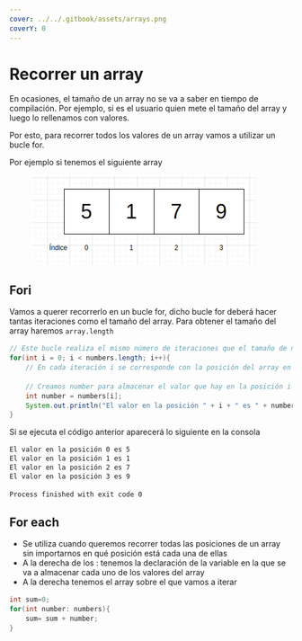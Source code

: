 ```yaml
---
cover: ../../.gitbook/assets/arrays.png
coverY: 0
---
```


# Recorrer un array

En ocasiones, el tamaño de un array no se va a saber en tiempo de compilación. Por ejemplo, si es el usuario quien mete el tamaño del array y luego lo rellenamos con valores.

Por esto, para recorrer todos los valores de un array vamos a utilizar un bucle for.

Por ejemplo si tenemos el siguiente array

<figure><img src="../../.gitbook/assets/image (4) (1) (1).png" alt=""><figcaption></figcaption></figure>

## Fori

Vamos a querer recorrerlo en un bucle for, dicho bucle for deberá hacer tantas iteraciones como el tamaño del array. Para obtener el tamaño del array haremos `array.length`

```java
// Este bucle realiza el mismo número de iteraciones que el tamaño de numbers
for(int i = 0; i < numbers.length; i++){
    // En cada iteración i se corresponde con la posición del array en la que estamos mirando
    
    // Creamos number para almacenar el valor que hay en la posición i del array
    int number = numbers[i];
    System.out.println("El valor en la posición " + i + " es " + number); 
}
```

Si se ejecuta el código anterior aparecerá lo siguiente en la consola

```log
El valor en la posición 0 es 5
El valor en la posición 1 es 1
El valor en la posición 2 es 7
El valor en la posición 3 es 9

Process finished with exit code 0
```

## For each

* Se utiliza cuando queremos recorrer todas las posiciones de un array sin importarnos en qué posición está cada una de ellas
* A la derecha de los : tenemos la declaración de la variable en la que se va a almacenar cada uno de los valores del array
* A la derecha tenemos el array sobre el que vamos a iterar

```java
int sum=0;
for(int number: numbers){
    sum= sum + number;
}
```
